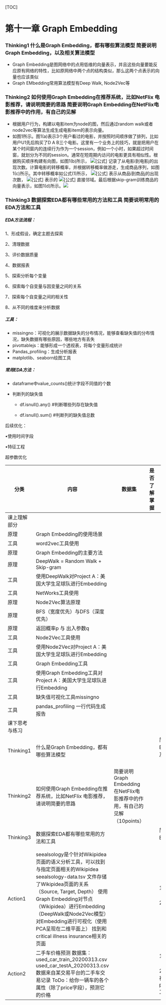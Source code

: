 [TOC]

# 第十一章 Graph Embedding

### Thinking1  什么是Graph Embedding，都有哪些算法模型      简要说明Graph  Embedding，以及相关算法模型  

* Graph  Embedding是图网络中的点用低维的向量表示，并且这些向量要能反应原有网络的特性，比如原网络中两个点的结构类似，那么这两个点表示的向量也应该类似
* Graph EMbedding常用算法模型有Deep Walk, Node2Vec等

### Thinking2  如何使用Graph  Embedding在推荐系统，比如NetFlix 电影推荐，请说明简要的思路  简要说明Graph  Embedding在NetFlix电影推荐中的作用，有自己的见解      

* 根据用户行为，构建以电影item为node的图，然后通过random walk或者node2vec等算法生成生成电影item的表示向量。
* 如图1所示。图1(a)表示3个用户看过的电影，并按照时间顺序做了排列，比如用户U1先后购买了D A B三个电影。这里有一个业务上的技巧，就是把用户在某个时间窗内的连续行为作为一个session，例如一个小时，如果超过时间窗，就划分为不同的session。通常在短周期内访问的电影更具有相似性。根据购买顺序构建有向图，如图1(b)所示， ![[公式]](https://www.zhihu.com/equation?tex=edge_%7Bij%7D) 记录了从电影i到电影j的出现次数。计算电影的转移概率，并根据转移概率做游走，生成商品序列，如图1(c)所示。其中转移概率如公式(1)所示， ![[公式]](https://www.zhihu.com/equation?tex=M_%7Bij%7D) 表示从商品i到商品j的出现次数， ![[公式]](https://www.zhihu.com/equation?tex=N_%7B%2B%7D%28v_i%29) 表示的 ![[公式]](https://www.zhihu.com/equation?tex=v_i) 直接邻域。最后根据skip-gram训练商品的向量表示，如图1(d)所示。![](https://github.com/zhouyusheng-coder/photocloud/tree/main/image/image/graphembedding1.jpg)

### Thinking3  数据探索EDA都有哪些常用的方法和工具      简要说明常用的EDA方法和工具

##### EDA方法流程：

1、形成假设，确定主题去探索

2、清理数据

3、评价数据质量

4、数据报表

5、探索分析每个变量

6、探索每个自变量与因变量之间的关系

7、探索每个自变量之间的相关性

8、从不同的维度来分析数据

##### 工具：

* missingno：可视化的展示数据缺失的分布情况，能够查看缺失值的分布情况，缺失数据有哪些原因，哪些地方有丢失
* pivottablejs：能够形成一个透视表，将每个变量形成统计
* Pandas_profiling：生成分析报表
* matplotlib、seaborn绘图工具

##### 常用EDA方法：

* dataframe中value_counts()统计字段不同值的个数

* 判断列的缺失值

  * df.isnull().any() #判断哪些列存在缺失值

  * df.isnull().sum() #判断列的缺失值总数

后续优化：

•使用时间字段

•特征工程

超参数优化



| 分类           | 内容                                                         | 数据集                                                       | 是否了解掌握 | 评阅点                                                       | GitHub代码 |
| -------------- | ------------------------------------------------------------ | ------------------------------------------------------------ | ------------ | ------------------------------------------------------------ | ---------- |
| 课上理解部分   |                                                              |                                                              |              |                                                              |            |
| 原理           | Graph Embedding的使用场景                                    |                                                              |              |                                                              |            |
| 工具           | word2vec工具使用                                             |                                                              |              |                                                              |            |
| 原理           | Graph Embedding的主要方法                                    |                                                              |              |                                                              |            |
| 原理           | DeepWalk = Random Walk + Skip-gram                           |                                                              |              |                                                              |            |
| 工具           | 使用DeepWalk对Project A：美国大学生足球队进行Embedding       |                                                              |              |                                                              |            |
| 工具           | NetWorks工具使用                                             |                                                              |              |                                                              |            |
| 原理           | Node2Vec算法原理                                             |                                                              |              |                                                              |            |
| 原理           | BFS（宽度优先）与DFS（深度优先）                             |                                                              |              |                                                              |            |
| 原理           | 返回概率p 与 出入参数q                                       |                                                              |              |                                                              |            |
| 工具           | Node2Vec工具使用                                             |                                                              |              |                                                              |            |
| 工具           | 使用Node2Vec对Project A：美国大学生足球队进行Embedding       |                                                              |              |                                                              |            |
| 工具           | Graph Embedding工具                                          |                                                              |              |                                                              |            |
| 工具           | 使用Graph  Embedding工具对Project A：美国大学生足球队进行Embedding |                                                              |              |                                                              |            |
| 工具           | 缺失值可视化工具missingno                                    |                                                              |              |                                                              |            |
| 工具           | pandas_profiling 一行代码生成报告                            |                                                              |              |                                                              |            |
| 课下思考与练习 |                                                              |                                                              |              |                                                              |            |
| Thinking1      | 什么是Graph Embedding，都有哪些算法模型                      |                                                              |              | 简要说名Graph  Embedding，以及相关算法模型（10points）       |            |
| Thinking2      | 如何使用Graph  Embedding在推荐系统，比如NetFlix 电影推荐，请说明简要的思路 | 简要说明Graph  Embedding在NetFlix电影推荐中的作用，有自己的见解（10points） |              |                                                              |            |
| Thinking3      | 数据探索EDA都有哪些常用的方法和工具                          |                                                              |              | 简要说明常用的EDA方法和工具（10points）                      |            |
| Action1        | seealsology是个针对Wikipidea页面的语义分析工具，可以找到与指定页面相关的Wikipidea     seealsology-data.tsv 文件存储了Wikipidea页面的关系（Source, Target, Depth）     使用Graph Embedding对节点（Wikipidea）进行Embedding（DeepWalk或Node2Vec模型）     对Embedding进行可视化（使用PCA呈现在二维平面上）     找到和critical illness insurance相关的页面 |                                                              |              | 1、完成代码（20points）     2、结果正确（20points）          |            |
| Action2        | 二手车价格预测     数据集：     used_car_train_20200313.csv     used_car_testA_20200313.csv     数据来自某交易平台的二手车交易记录     ToDo：给你一辆车的各个属性（除了price字段），预测它的价格 |                                                              |              | 1、数据探索EDA（20points）     2、使用缺失值可视化工具或pandas_profiling工具（10points） |            |